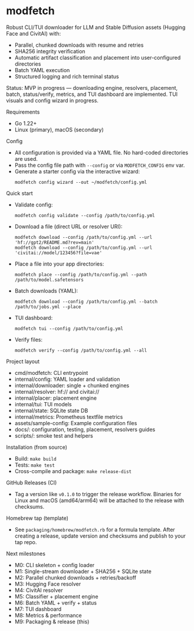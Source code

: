 # modfetch

Robust CLI/TUI downloader for LLM and Stable Diffusion assets (Hugging Face and CivitAI) with:
- Parallel, chunked downloads with resume and retries
- SHA256 integrity verification
- Automatic artifact classification and placement into user-configured directories
- Batch YAML execution
- Structured logging and rich terminal status

Status: MVP in progress — downloading engine, resolvers, placement, batch, status/verify, metrics, and TUI dashboard are implemented. TUI visuals and config wizard in progress.

Requirements
- Go 1.22+
- Linux (primary), macOS (secondary)

Config
- All configuration is provided via a YAML file. No hard-coded directories are used.
- Pass the config file path with `--config` or via `MODFETCH_CONFIG` env var.
- Generate a starter config via the interactive wizard:
  ```
  modfetch config wizard --out ~/modfetch/config.yml
  ```

Quick start
- Validate config:
  ```
  modfetch config validate --config /path/to/config.yml
  ```
- Download a file (direct URL or resolver URI):
  ```
  modfetch download --config /path/to/config.yml --url 'hf://gpt2/README.md?rev=main'
  modfetch download --config /path/to/config.yml --url 'civitai://model/123456?file=vae'
  ```
- Place a file into your app directories:
  ```
  modfetch place --config /path/to/config.yml --path /path/to/model.safetensors
  ```
- Batch downloads (YAML):
  ```
  modfetch download --config /path/to/config.yml --batch /path/to/jobs.yml --place
  ```
- TUI dashboard:
  ```
  modfetch tui --config /path/to/config.yml
  ```
- Verify files:
  ```
  modfetch verify --config /path/to/config.yml --all
  ```

Project layout
- cmd/modfetch: CLI entrypoint
- internal/config: YAML loader and validation
- internal/downloader: single + chunked engines
- internal/resolver: hf:// and civitai://
- internal/placer: placement engine
- internal/tui: TUI models
- internal/state: SQLite state DB
- internal/metrics: Prometheus textfile metrics
- assets/sample-config: Example configuration files
- docs/: configuration, testing, placement, resolvers guides
- scripts/: smoke test and helpers

Installation (from source)
- Build: `make build`
- Tests: `make test`
- Cross-compile and package: `make release-dist`

GitHub Releases (CI)
- Tag a version like `v0.1.0` to trigger the release workflow. Binaries for Linux and macOS (amd64/arm64) will be attached to the release with checksums.

Homebrew tap (template)
- See `packaging/homebrew/modfetch.rb` for a formula template. After creating a release, update version and checksums and publish to your tap repo.

Next milestones
- M0: CLI skeleton + config loader
- M1: Single-stream downloader + SHA256 + SQLite state
- M2: Parallel chunked downloads + retries/backoff
- M3: Hugging Face resolver
- M4: CivitAI resolver
- M5: Classifier + placement engine
- M6: Batch YAML + verify + status
- M7: TUI dashboard
- M8: Metrics & performance
- M9: Packaging & release (this)

